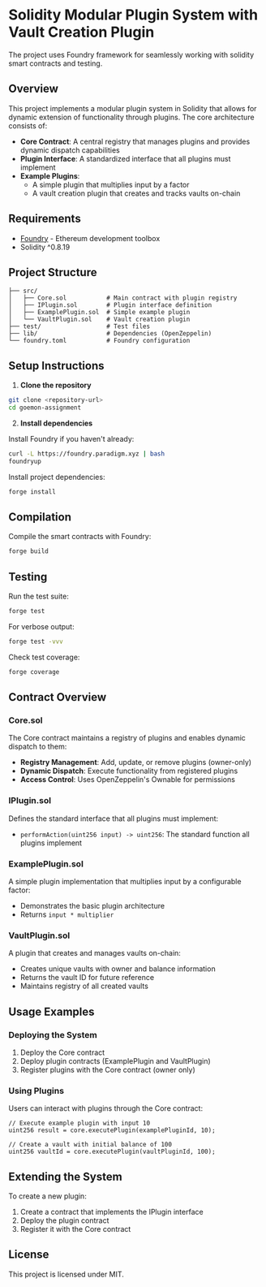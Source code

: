 # Solidity Modular Plugin System with Vault Creation Plugin

The project uses Foundry framework for seamlessly working with solidity smart contracts and testing.

## Overview

This project implements a modular plugin system in Solidity that allows for dynamic extension of functionality through plugins. The core architecture consists of:

- **Core Contract**: A central registry that manages plugins and provides dynamic dispatch capabilities
- **Plugin Interface**: A standardized interface that all plugins must implement
- **Example Plugins**:
  - A simple plugin that multiplies input by a factor
  - A vault creation plugin that creates and tracks vaults on-chain

## Requirements

- [Foundry](https://getfoundry.sh/) - Ethereum development toolbox
- Solidity ^0.8.19

## Project Structure

```
├── src/
│   ├── Core.sol           # Main contract with plugin registry
│   ├── IPlugin.sol        # Plugin interface definition
│   ├── ExamplePlugin.sol  # Simple example plugin
│   └── VaultPlugin.sol    # Vault creation plugin
├── test/                  # Test files
├── lib/                   # Dependencies (OpenZeppelin)
└── foundry.toml           # Foundry configuration
```

## Setup Instructions

1. **Clone the repository**

```bash
git clone <repository-url>
cd goemon-assignment
```

2. **Install dependencies**

Install Foundry if you haven't already:

```bash
curl -L https://foundry.paradigm.xyz | bash
foundryup
```

Install project dependencies:

```bash
forge install
```

## Compilation

Compile the smart contracts with Foundry:

```bash
forge build
```

## Testing

Run the test suite:

```bash
forge test
```

For verbose output:

```bash
forge test -vvv
```

Check test coverage:

```bash
forge coverage
```

## Contract Overview

### Core.sol

The Core contract maintains a registry of plugins and enables dynamic dispatch to them:

- **Registry Management**: Add, update, or remove plugins (owner-only)
- **Dynamic Dispatch**: Execute functionality from registered plugins
- **Access Control**: Uses OpenZeppelin's Ownable for permissions

### IPlugin.sol

Defines the standard interface that all plugins must implement:

- `performAction(uint256 input) -> uint256`: The standard function all plugins implement

### ExamplePlugin.sol

A simple plugin implementation that multiplies input by a configurable factor:

- Demonstrates the basic plugin architecture
- Returns `input * multiplier`

### VaultPlugin.sol

A plugin that creates and manages vaults on-chain:

- Creates unique vaults with owner and balance information
- Returns the vault ID for future reference
- Maintains registry of all created vaults

## Usage Examples

### Deploying the System

1. Deploy the Core contract
2. Deploy plugin contracts (ExamplePlugin and VaultPlugin)
3. Register plugins with the Core contract (owner only)

### Using Plugins

Users can interact with plugins through the Core contract:

```solidity
// Execute example plugin with input 10
uint256 result = core.executePlugin(examplePluginId, 10);

// Create a vault with initial balance of 100
uint256 vaultId = core.executePlugin(vaultPluginId, 100);
```

## Extending the System

To create a new plugin:

1. Create a contract that implements the IPlugin interface
2. Deploy the plugin contract
3. Register it with the Core contract

## License

This project is licensed under MIT.
